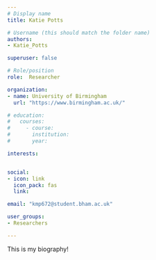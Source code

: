 ```yaml
---
# Display name
title: Katie Potts

# Username (this should match the folder name)
authors:
- Katie_Potts

superuser: false

# Role/position
role:  Researcher

organization:
- name: University of Birmingham
  url: "https://www.birmingham.ac.uk/"

# education:
#   courses:
#     - course: 
#       institution:  
#       year: 

interests:


social:
- icon: link
  icon_pack: fas
  link: 

email: "kmp672@student.bham.ac.uk"

user_groups:
- Researchers

---
```


This is my biography!
